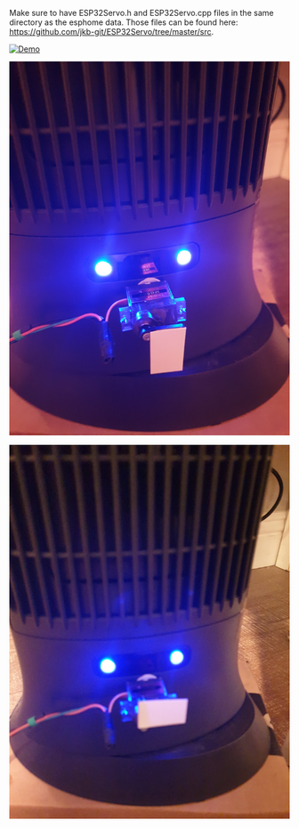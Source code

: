 Make sure to have ESP32Servo.h and ESP32Servo.cpp files in the same directory as the esphome data. Those files can be found here: https://github.com/jkb-git/ESP32Servo/tree/master/src.

[![Demo]()]([https://youtu.be/vt5fpE0bzSY](https://github.com/vian3072/esphome-heater-controller/blob/main/esphome%20servo%20retrofit%20DEMO.mp4))

![Servo open position](https://github.com/vian3072/esphome-heater-controller/blob/main/Servo_open.jpg)

![closed servo position](https://github.com/vian3072/esphome-heater-controller/blob/main/Servo_closed.jpg)
